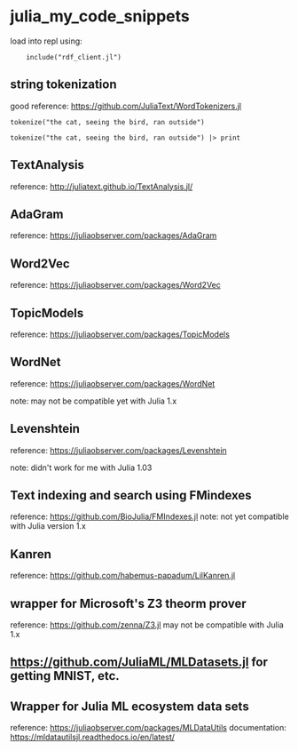# julia_my_code_snippets

load into repl using:

        include("rdf_client.jl")

## string tokenization

good reference:  https://github.com/JuliaText/WordTokenizers.jl

```````` lang=Julia
tokenize("the cat, seeing the bird, ran outside")

tokenize("the cat, seeing the bird, ran outside") |> print
````````

## TextAnalysis

reference:  http://juliatext.github.io/TextAnalysis.jl/

## AdaGram

reference:  https://juliaobserver.com/packages/AdaGram

## Word2Vec

reference:  https://juliaobserver.com/packages/Word2Vec

## TopicModels

reference:  https://juliaobserver.com/packages/TopicModels

## WordNet

reference:  https://juliaobserver.com/packages/WordNet

note: may not be compatible yet with Julia 1.x

## Levenshtein

reference:  https://juliaobserver.com/packages/Levenshtein

note: didn't work for me with Julia 1.03

## Text indexing and search using FMindexes

reference: https://github.com/BioJulia/FMIndexes.jl
note: not yet compatible with Julia version 1.x

## Kanren

reference: https://github.com/habemus-papadum/LilKanren.jl

## wrapper for Microsoft's Z3 theorm prover

reference: https://github.com/zenna/Z3.jl
may not be compatible with Julia 1.x

## https://github.com/JuliaML/MLDatasets.jl for getting MNIST, etc.

## Wrapper for Julia ML ecosystem data sets

reference: https://juliaobserver.com/packages/MLDataUtils
documentation: https://mldatautilsjl.readthedocs.io/en/latest/
